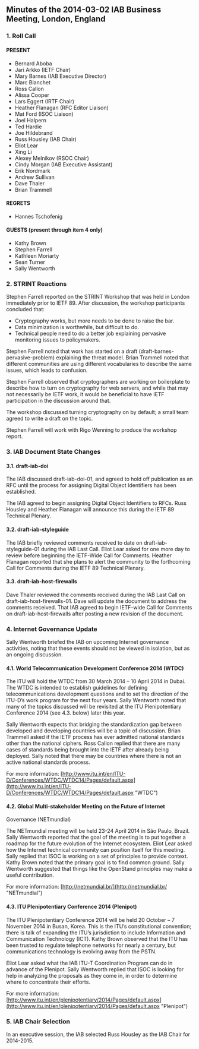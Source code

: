 
Minutes of the 2014-03-02 IAB Business Meeting, London, England
---------------------------------------------------------------


### 1. Roll Call


#### PRESENT


* Bernard Aboba
* Jari Arkko (IETF Chair)
* Mary Barnes (IAB Executive Director)
* Marc Blanchet
* Ross Callon
* Alissa Cooper
* Lars Eggert (IRTF Chair)
* Heather Flanagan (RFC Editor Liaison)
* Mat Ford (ISOC Liaison)
* Joel Halpern
* Ted Hardie
* Joe Hildebrand
* Russ Housley (IAB Chair)
* Eliot Lear
* Xing Li
* Alexey Melnikov (RSOC Chair)
* Cindy Morgan (IAB Executive Assistant)
* Erik Nordmark
* Andrew Sullivan
* Dave Thaler
* Brian Trammell


#### REGRETS


* Hannes Tschofenig


#### GUESTS (present through item 4 only)


* Kathy Brown
* Stephen Farrell
* Kathleen Moriarty
* Sean Turner
* Sally Wentworth


### 2. STRINT Reactions


Stephen Farrell reported on the STRINT Workshop that was held in London immediately prior to IETF 89. After discussion, the workshop participants concluded that:


* Cryptography works, but more needs to be done to raise the bar.
* Data minimization is worthwhile, but difficult to do.
* Technical people need to do a better job explaining pervasive monitoring issues to policymakers.


Stephen Farrell noted that work has started on a draft (draft-barnes-pervasive-problem) explaining the threat model. Brian Trammell noted that different communities are using different vocabularies to describe the same issues, which leads to confusion.


Stephen Farrell observed that cryptographers are working on boilerplate to describe how to turn on cryptography for web servers, and while that may not necessarily be IETF work, it would be beneficial to have IETF participation in the discussion around that.


The workshop discussed turning cryptography on by default; a small team agreed to write a draft on the topic.


Stephen Farrell will work with Rigo Wenning to produce the workshop report.


### 3. IAB Document State Changes


#### 3.1. draft-iab-doi


The IAB discussed draft-iab-doi-01, and agreed to hold off publication as an RFC until the process for assigning Digital Object Identifiers has been established.


The IAB agreed to begin assigning Digital Object Identifiers to RFCs. Russ Housley and Heather Flanagan will announce this during the IETF 89 Technical Plenary.


#### 3.2. draft-iab-styleguide


The IAB briefly reviewed comments received to date on draft-iab-styleguide-01 during the IAB Last Call. Eliot Lear asked for one more day to review before beginning the IETF-Wide Call for Comments. Heather Flanagan reported that she plans to alert the community to the forthcoming Call for Comments during the IETF 89 Technical Plenary.


#### 3.3. draft-iab-host-firewalls


Dave Thaler reviewed the comments received during the IAB Last Call on draft-iab-host-firewalls-01. Dave will update the document to address the comments received. That IAB agreed to begin IETF-wide Call for Comments on draft-iab-host-firewalls after posting a new revision of the document.


### 4. Internet Governance Update


Sally Wentworth briefed the IAB on upcoming Internet governance activities, noting that these events should not be viewed in isolation, but as an ongoing discussion.


#### 4.1. World Telecommunication Development Conference 2014 (WTDC)


The ITU will hold the WTDC from 30 March 2014 – 10 April 2014 in Dubai. The WTDC is intended to establish guidelines for defining telecommunications development questions and to set the direction of the ITU-D’s work program for the next four years. Sally Wentworth noted that many of the topics discussed will be revisited at the ITU Plenipotentiary Conference 2014 (see 4.3. below) later this year.


Sally Wentworth expects that bridging the standardization gap between developed and developing countries will be a topic of discussion. Brian Trammell asked if the IETF process has ever admitted national standards other than the national ciphers. Ross Callon replied that there are many cases of standards being brought into the IETF after already being deployed. Sally noted that there may be countries where there is not an active national standards process.


For more information: [http://www.itu.int/en/ITU-D/Conferences/WTDC/WTDC14/Pages/default.aspx](http://www.itu.int/en/ITU-D/Conferences/WTDC/WTDC14/Pages/default.aspx "WTDC")


#### 4.2. Global Multi-stakeholder Meeting on the Future of Internet 
Governance (NETmundial)


The NETmundial meeting will be held 23-24 April 2014 in São Paulo, Brazil. Sally Wentworth reported that the goal of the meeting is to put together a roadmap for the future evolution of the Internet ecosystem. Eliot Lear asked how the Internet technical community can position itself for this meeting. Sally replied that ISOC is working on a set of principles to provide context. Kathy Brown noted that the primary goal is to find common ground. Sally Wentworth suggested that things like the OpenStand principles may make a useful contribution.


For more information: [http://netmundial.br/](http://netmundial.br/ "NETmundial")


#### 4.3. ITU Plenipotentiary Conference 2014 (Plenipot)


The ITU Plenipotentiary Conference 2014 will be held 20 October – 7 November 2014 in Busan, Korea. This is the ITU’s constitutional convention; there is talk of expanding the ITU’s jurisdiction to include Information and Communication Technology (ICT). Kathy Brown observed that the ITU has been trusted to regulate telephone networks for nearly a century, but communications technology is evolving away from the PSTN.


Eliot Lear asked what the IAB ITU-T Coordination Program can do in advance of the Plenipot. Sally Wentworth replied that ISOC is looking for help in analyzing the proposals as they come in, in order to determine where to concentrate their efforts.


For more information: [http://www.itu.int/en/plenipotentiary/2014/Pages/default.aspx](http://www.itu.int/en/plenipotentiary/2014/Pages/default.aspx "Plenipot")


### 5. IAB Chair Selection


In an executive session, the IAB selected Russ Housley as the IAB Chair for 2014-2015.


